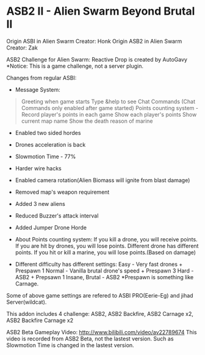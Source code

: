 # ASB2 II - Alien Swarm Beyond Brutal II

Origin ASBI in Alien Swarm Creator: Honk
Origin ASB2 in Alien Swarm Creator: Zak

ASB2 Challenge for Alien Swarm: Reactive Drop is created by AutoGavy
*Notice: This is a game challenge, not a server plugin.

Changes from regular ASBI:
- Message System:
>Greeting when game starts
>Type &help to see Chat Commands (Chat Commands only enabled after game started)
>Points counting system - Record player's points in each game
>Show each player's points
>Show current map name
>Show the death reason of marine

- Enabled two sided hordes
- Drones acceleration is back
- Slowmotion Time - 77%
- Harder wire hacks
- Enabled camera rotation(Alien Biomass will ignite from blast damage)
- Removed map's weapon requirement
- Added 3 new aliens
- Reduced Buzzer's attack interval
- Added Jumper Drone Horde

- About Points counting system:
If you kill a drone, you will receive points. If you are hit by drones, you will lose points.
Different drone has different points.
If you hit or kill a marine, you will lose points.(Based on damage)

- Different difficulty has different settings:
Easy - Very fast drones + Prespawn 1
Normal - Vanilla brutal drone's speed + Prespawn 3
Hard - ASB2 + Prepsawn 1
Insane, Brutal - ASB2
*Prespawn is something like Carnage.

Some of above game settings are refered to ASBI PRO(Eerie-Eg) and jihad Server(wildcat).

This addon includes 4 challenge: ASB2, ASB2 Backfire, ASB2 Carnage x2, ASB2 Backfire Carnage x2

ASB2 Beta Gameplay Video: http://www.bilibili.com/video/av22789674
This video is recorded from ASB2 Beta, not the lastest version. Such as Slowmotion Time is changed in the lastest version.